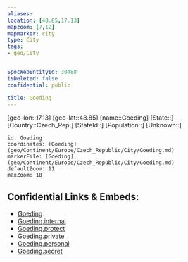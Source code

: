 ```yaml
---
aliases: 
location: [48.85,17.13]
mapzoom: [7,12] 
mapmarker: city 
type: City
tags:
- geo/City


SpocWebEntityId: 30488
isDeleted: false
confidential: public

title: Goeding
---
```

[geo-lon::17.13]
[geo-lat::48.85]
[name::Goeding]
[State::]
[Country::Czech_Rep.]
[StateId::]
[Population::]
[Unknown::]


```leaflet
id: Goeding
coordinates: [Goeding](geo/Continent/Europe/Czech_Republic/City/Goeding.md)
markerFile: [Goeding](geo/Continent/Europe/Czech_Republic/City/Goeding.md)
defaultZoom: 11 
maxZoom: 18
```


## Confidential Links & Embeds: 
- [Goeding](../../../../../../_public/geo/Continent/Europe/Czech_Republic/City/Goeding.md) 
- [Goeding.internal](../../../../../../_internal/geo/Continent/Europe/Czech_Republic/City/Goeding.internal.md) 
- [Goeding.protect](../../../../../../_protect/geo/Continent/Europe/Czech_Republic/City/Goeding.protect.md) 
- [Goeding.private](../../../../../../_private/geo/Continent/Europe/Czech_Republic/City/Goeding.private.md) 
- [Goeding.personal](../../../../../../_personal/geo/Continent/Europe/Czech_Republic/City/Goeding.personal.md) 
- [Goeding.secret](../../../../../../_secret/geo/Continent/Europe/Czech_Republic/City/Goeding.secret.md) 
